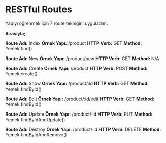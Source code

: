 <h1>RESTful Routes</h1>

<p>Yapıyı öğrenmek için 7 route tekniğini uyguladım.</p>

<p><strong>Sırasıyla;</strong></p>

<strong>Route Adı:</strong> Index
<strong>Örnek Yapı:</strong> /product
<strong>HTTP Verb:</strong> GET
<strong>Method: </strong> Yemek.find()


<strong>Route Adı:</strong> New
<strong>Örnek Yapı:</strong> /product/new
<strong>HTTP Verb:</strong> GET
<strong>Method: </strong> N/A


<strong>Route Adı:</strong> Create
<strong>Örnek Yapı:</strong> /product
<strong>HTTP Verb:</strong> POST
<strong>Method: </strong> Yemek.create()


<strong>Route Adı:</strong> Show
<strong>Örnek Yapı:</strong> /product/:id
<strong>HTTP Verb:</strong> GET
<strong>Method: </strong> Yemek.findById()


<strong>Route Adı:</strong> Edit
<strong>Örnek Yapı:</strong> /product/:id/edit
<strong>HTTP Verb:</strong> GET
<strong>Method: </strong> Yemek.findById()


<strong>Route Adı:</strong> Update
<strong>Örnek Yapı:</strong> /product/:id
<strong>HTTP Verb:</strong> PUT
<strong>Method: </strong> Yemek.findByIdAndUpdate()


<strong>Route Adı:</strong> Destroy
<strong>Örnek Yapı:</strong> /product/:id
<strong>HTTP Verb:</strong> DELETE
<strong>Method: </strong> Yemek.findByIdAndRemove()
